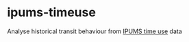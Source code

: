 # ipums-timeuse
Analyse historical transit behaviour from [IPUMS time use](https://www.mtusdata.org/mtus/) data
